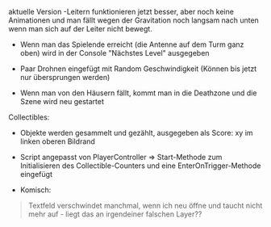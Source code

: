 aktuelle Version 
-Leitern funktionieren jetzt besser, aber noch keine Animationen und man fällt wegen der Gravitation noch langsam nach unten wenn man sich auf der Leiter nicht bewegt.

- Wenn man das Spielende erreicht (die Antenne auf dem Turm ganz oben) wird in der Console "Nächstes Level" ausgegeben

- Paar Drohnen eingefügt mit Random Geschwindigkeit (Können bis jetzt nur übersprungen werden)

- Wenn man von den Häusern fällt, kommt man in die Deathzone und die Szene wird neu gestartet

Collectibles:
- Objekte werden gesammelt und gezählt, ausgegeben als Score: xy im linken oberen Bildrand
- Script angepasst von PlayerController
=> Start-Methode zum Initialisieren des Collectible-Counters und eine EnterOnTrigger-Methode eingefügt

- Komisch: 

> Textfeld verschwindet manchmal, wenn ich neu öffne und taucht nicht mehr auf - liegt das an irgendeiner falschen Layer??
